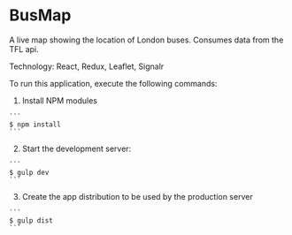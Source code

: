 # BusMap

A live map showing the location of London buses. Consumes data from the TFL api.

Technology: React, Redux, Leaflet, Signalr

To run this application, execute the following commands:

  1. Install NPM modules

    ```
    $ npm install
    ```

  2. Start the development server:

    ```
    $ gulp dev
    ```

  3. Create the app distribution to be used by the production server

    ```
    $ gulp dist
    ```
